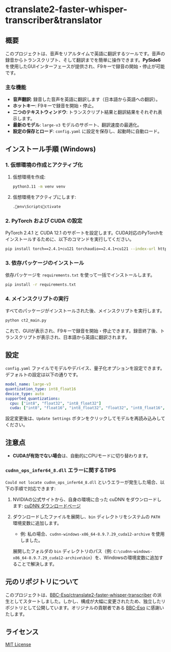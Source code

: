 
# ctranslate2-faster-whisper-transcriber&translator

## 概要

このプロジェクトは、音声をリアルタイムで英語に翻訳するツールです。音声の録音からトランスクリプト、そして翻訳までを簡単に操作できます。**PySide6** を使用したGUIインターフェースが提供され、F9キーで録音の開始・停止が可能です。

### 主な機能
- **音声翻訳**: 録音した音声を英語に翻訳します（日本語から英語への翻訳）。
- **ホットキー**: F9キーで録音を開始・停止。
- **二つのテキストウィンドウ**: トランスクリプト結果と翻訳結果をそれぞれ表示します。
- **最新のモデル**: `large-v3` モデルのサポート、翻訳速度の最適化。
- **設定の保存とロード**: `config.yaml` に設定を保存し、起動時に自動ロード。

## インストール手順 (Windows)

### 1. 仮想環境の作成とアクティブ化

1. 仮想環境を作成:
   ```bash
   python3.11 -m venv venv
   ```

2. 仮想環境をアクティブにします:
   ```bash
   .env\Scriptsctivate
   ```

### 2. PyTorch および CUDA の設定

PyTorch 2.4.1 と CUDA 12.1 のサポートを設定します。CUDA対応のPyTorchをインストールするために、以下のコマンドを実行してください。

```bash
pip install torch==2.4.1+cu121 torchaudio==2.4.1+cu121 --index-url https://download.pytorch.org/whl/cu121
```

### 3. 依存パッケージのインストール

依存パッケージを `requirements.txt` を使って一括でインストールします。

```bash
pip install -r requirements.txt
```

### 4. メインスクリプトの実行

すべてのパッケージがインストールされた後、メインスクリプトを実行します。

```bash
python ct2_main.py
```

これで、GUIが表示され、F9キーで録音を開始・停止できます。録音終了後、トランスクリプトが表示され、日本語から英語に翻訳されます。

## 設定

`config.yaml` ファイルでモデルやデバイス、量子化オプションを設定できます。デフォルトの設定は以下の通りです。

```yaml
model_name: large-v3
quantization_type: int8_float16
device_type: auto
supported_quantizations:
  cpu: ["int8", "float32", "int8_float32"]
  cuda: ["int8", "float16", "int8_float32", "float32", "int8_float16", "bfloat16", "int8_bfloat16"]
```

設定変更後は、`Update Settings` ボタンをクリックしてモデルを再読み込みしてください。

## 注意点

- **CUDAが有効でない場合**は、自動的にCPUモードに切り替わります。

### `cudnn_ops_infer64_8.dll` エラーに関するTIPS

`Could not locate cudnn_ops_infer64_8.dll` というエラーが発生した場合、以下の手順で対応できます:

1. NVIDIAの公式サイトから、自身の環境に合った cuDNN をダウンロードします: [cuDNN ダウンロードページ](https://developer.download.nvidia.com/compute/cudnn/redist/cudnn/windows-x86_64/)
2. ダウンロードしたファイルを展開し、`bin` ディレクトリをシステムの `PATH` 環境変数に追加します。
   - 例: 私の場合、`cudnn-windows-x86_64-8.9.7.29_cuda12-archive` を使用しました。
   
   展開したフォルダの `bin` ディレクトリのパス（例: `C:\cudnn-windows-x86_64-8.9.7.29_cuda12-archive\bin`）を、Windowsの環境変数に追加することで解決します。

## 元のリポジトリについて

このプロジェクトは、[BBC-Esq/ctranslate2-faster-whisper-transcriber](https://github.com/BBC-Esq/ctranslate2-faster-whisper-transcriber) の派生としてスタートしました。しかし、構成が大幅に変更されたため、独立したリポジトリとして公開しています。オリジナルの貢献者である [BBC-Esq](https://github.com/BBC-Esq) に感謝いたします。

## ライセンス
[MIT License](LICENSE)
